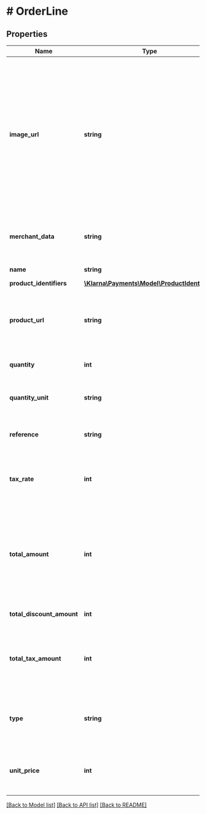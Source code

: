# # OrderLine

## Properties

Name | Type | Description | Notes
------------ | ------------- | ------------- | -------------
**image_url** | **string** | URL to an image that can be later embedded in communications between Klarna and the customer. (max 1024 characters).  A minimum of 250x250 px resolution is recommended for the image to look good in the Klarna app, and below 50x50 px won&#39;t even show. We recommend using a good sized image (650x650 px or more), however the file size must not exceed 12MB. | [optional]
**merchant_data** | **string** | Used for storing merchant&#39;s internal order number or other reference. Pass through field. (max 255 characters) | [optional]
**name** | **string** | Descriptive name of the order line item. |
**product_identifiers** | [**\Klarna\Payments\Model\ProductIdentifiers**](ProductIdentifiers.md) |  | [optional]
**product_url** | **string** | URL to the product in the merchant’s webshop that can be later used in communications between Klarna and the customer. (max 1024 characters) | [optional]
**quantity** | **int** | Quantity of the order line item. Must be a non-negative number. |
**quantity_unit** | **string** | Unit used to describe the quantity, e.g. kg, pcs, etc. If defined the value has to be 1-8 characters. | [optional]
**reference** | **string** | Client facing article number, SKU or similar. Max length is 64 characters. | [optional]
**tax_rate** | **int** | Tax rate of the order line. Non-negative value. The percentage value is represented with two implicit decimals. I.e 1900 &#x3D; 19%. | [optional]
**total_amount** | **int** | Total amount of the order line. Must be defined as non-negative minor units. Includes tax and discount. Eg: 2500&#x3D;25 euros Value &#x3D; (quantity x unit_price) - total_discount_amount.  (max value: 100000000) |
**total_discount_amount** | **int** | Non-negative minor units. Includes tax. Eg: 500&#x3D;5 euros | [optional]
**total_tax_amount** | **int** | Total tax amount of the order line. Must be within ±1 of total_amount - total_amount 10000 / (10000 + tax_rate). Negative when type is discount. | [optional]
**type** | **string** | Type of the order line item. The possible values are:  physical discount shipping_fee sales_tax digital gift_card store_credit surcharge | [optional]
**unit_price** | **int** | Price for a single unit of the order line. Non-negative minor units. Includes tax, excludes discount. (max value: 100000000) |

[[Back to Model list]](../../README.md#models) [[Back to API list]](../../README.md#endpoints) [[Back to README]](../../README.md)
